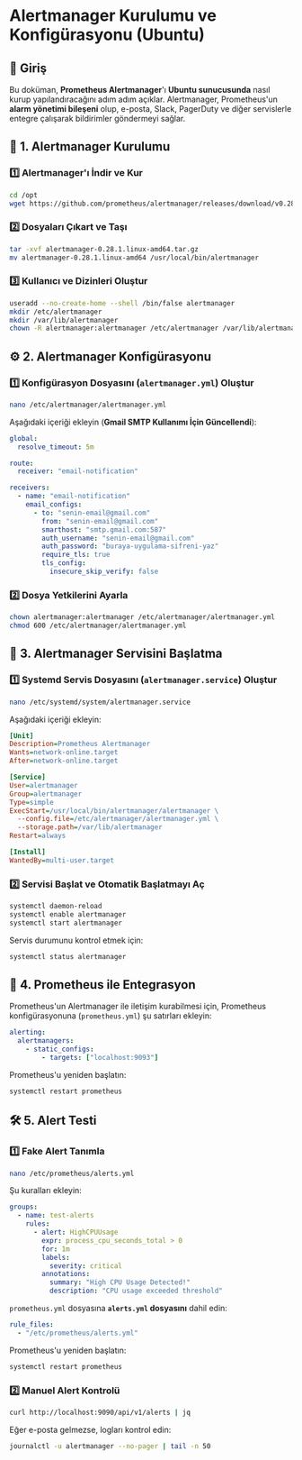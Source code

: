 # Alertmanager Kurulumu ve Konfigürasyonu (Ubuntu)

## 📌 Giriş
Bu doküman, **Prometheus Alertmanager**'ı **Ubuntu sunucusunda** nasıl kurup yapılandıracağını adım adım açıklar. Alertmanager, Prometheus'un **alarm yönetimi bileşeni** olup, e-posta, Slack, PagerDuty ve diğer servislerle entegre çalışarak bildirimler göndermeyi sağlar.

## 🚀 1. Alertmanager Kurulumu

### **1️⃣ Alertmanager'ı İndir ve Kur**
```bash
cd /opt
wget https://github.com/prometheus/alertmanager/releases/download/v0.28.1/alertmanager-0.28.1.linux-amd64.tar.gz
```

### **2️⃣ Dosyaları Çıkart ve Taşı**
```bash
tar -xvf alertmanager-0.28.1.linux-amd64.tar.gz
mv alertmanager-0.28.1.linux-amd64 /usr/local/bin/alertmanager
```

### **3️⃣ Kullanıcı ve Dizinleri Oluştur**
```bash
useradd --no-create-home --shell /bin/false alertmanager
mkdir /etc/alertmanager
mkdir /var/lib/alertmanager
chown -R alertmanager:alertmanager /etc/alertmanager /var/lib/alertmanager
```

## ⚙️ 2. Alertmanager Konfigürasyonu

### **1️⃣ Konfigürasyon Dosyasını (`alertmanager.yml`) Oluştur**
```bash
nano /etc/alertmanager/alertmanager.yml
```

Aşağıdaki içeriği ekleyin (**Gmail SMTP Kullanımı İçin Güncellendi**):
```yaml
global:
  resolve_timeout: 5m

route:
  receiver: "email-notification"

receivers:
  - name: "email-notification"
    email_configs:
      - to: "senin-email@gmail.com"
        from: "senin-email@gmail.com"
        smarthost: "smtp.gmail.com:587"
        auth_username: "senin-email@gmail.com"
        auth_password: "buraya-uygulama-sifreni-yaz"
        require_tls: true
        tls_config:
          insecure_skip_verify: false
```

### **2️⃣ Dosya Yetkilerini Ayarla**
```bash
chown alertmanager:alertmanager /etc/alertmanager/alertmanager.yml
chmod 600 /etc/alertmanager/alertmanager.yml
```

## 🔄 3. Alertmanager Servisini Başlatma

### **1️⃣ Systemd Servis Dosyasını (`alertmanager.service`) Oluştur**
```bash
nano /etc/systemd/system/alertmanager.service
```

Aşağıdaki içeriği ekleyin:
```ini
[Unit]
Description=Prometheus Alertmanager
Wants=network-online.target
After=network-online.target

[Service]
User=alertmanager
Group=alertmanager
Type=simple
ExecStart=/usr/local/bin/alertmanager/alertmanager \
  --config.file=/etc/alertmanager/alertmanager.yml \
  --storage.path=/var/lib/alertmanager
Restart=always

[Install]
WantedBy=multi-user.target
```

### **2️⃣ Servisi Başlat ve Otomatik Başlatmayı Aç**
```bash
systemctl daemon-reload
systemctl enable alertmanager
systemctl start alertmanager
```

Servis durumunu kontrol etmek için:
```bash
systemctl status alertmanager
```

## 🔗 4. Prometheus ile Entegrasyon

Prometheus'un Alertmanager ile iletişim kurabilmesi için, Prometheus konfigürasyonuna (`prometheus.yml`) şu satırları ekleyin:
```yaml
alerting:
  alertmanagers:
    - static_configs:
        - targets: ["localhost:9093"]
```

Prometheus'u yeniden başlatın:
```bash
systemctl restart prometheus
```

## 🛠️ 5. Alert Testi

### **1️⃣ Fake Alert Tanımla**
```bash
nano /etc/prometheus/alerts.yml
```

Şu kuralları ekleyin:
```yaml
groups:
  - name: test-alerts
    rules:
      - alert: HighCPUUsage
        expr: process_cpu_seconds_total > 0
        for: 1m
        labels:
          severity: critical
        annotations:
          summary: "High CPU Usage Detected!"
          description: "CPU usage exceeded threshold"
```

`prometheus.yml` dosyasına **`alerts.yml` dosyasını** dahil edin:
```yaml
rule_files:
  - "/etc/prometheus/alerts.yml"
```

Prometheus'u yeniden başlatın:
```bash
systemctl restart prometheus
```

### **2️⃣ Manuel Alert Kontrolü**
```bash
curl http://localhost:9090/api/v1/alerts | jq
```

Eğer e-posta gelmezse, logları kontrol edin:
```bash
journalctl -u alertmanager --no-pager | tail -n 50
```
